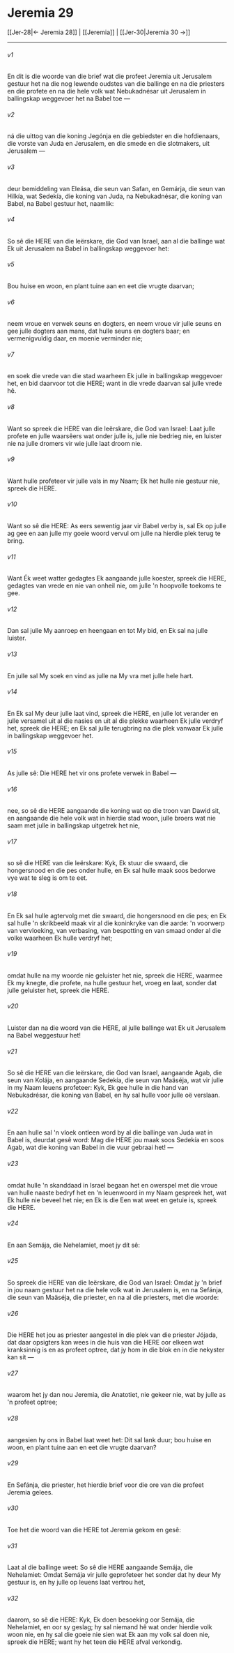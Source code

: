 # Jeremia 29

[[Jer-28|← Jeremia 28]] | [[Jeremia]] | [[Jer-30|Jeremia 30 →]]
***

###### v1
En dit is die woorde van die brief wat die profeet Jeremia uit Jerusalem gestuur het na die nog lewende oudstes van die ballinge en na die priesters en die profete en na die hele volk wat Nebukadnésar uit Jerusalem in ballingskap weggevoer het na Babel toe — 
###### v2
ná die uittog van die koning Jegónja en die gebiedster en die hofdienaars, die vorste van Juda en Jerusalem, en die smede en die slotmakers, uit Jerusalem — 
###### v3
deur bemiddeling van Eleása, die seun van Safan, en Gemárja, die seun van Hilkía, wat Sedekía, die koning van Juda, na Nebukadnésar, die koning van Babel, na Babel gestuur het, naamlik: 
###### v4
So sê die HERE van die leërskare, die God van Israel, aan al die ballinge wat Ek uit Jerusalem na Babel in ballingskap weggevoer het: 
###### v5
Bou huise en woon, en plant tuine aan en eet die vrugte daarvan; 
###### v6
neem vroue en verwek seuns en dogters, en neem vroue vir julle seuns en gee julle dogters aan mans, dat hulle seuns en dogters baar; en vermenigvuldig daar, en moenie verminder nie; 
###### v7
en soek die vrede van die stad waarheen Ek julle in ballingskap weggevoer het, en bid daarvoor tot die HERE; want in die vrede daarvan sal julle vrede hê. 
###### v8
Want so spreek die HERE van die leërskare, die God van Israel: Laat julle profete en julle waarsêers wat onder julle is, julle nie bedrieg nie, en luister nie na julle dromers vir wie julle laat droom nie. 
###### v9
Want hulle profeteer vir julle vals in my Naam; Ek het hulle nie gestuur nie, spreek die HERE. 
###### v10
Want so sê die HERE: As eers sewentig jaar vir Babel verby is, sal Ek op julle ag gee en aan julle my goeie woord vervul om julle na hierdie plek terug te bring. 
###### v11
Want Ék weet watter gedagtes Ek aangaande julle koester, spreek die HERE, gedagtes van vrede en nie van onheil nie, om julle 'n hoopvolle toekoms te gee. 
###### v12
Dan sal julle My aanroep en heengaan en tot My bid, en Ek sal na julle luister. 
###### v13
En julle sal My soek en vind as julle na My vra met julle hele hart. 
###### v14
En Ek sal My deur julle laat vind, spreek die HERE, en julle lot verander en julle versamel uit al die nasies en uit al die plekke waarheen Ek julle verdryf het, spreek die HERE; en Ek sal julle terugbring na die plek vanwaar Ek julle in ballingskap weggevoer het. 
###### v15
As julle sê: Die HERE het vir ons profete verwek in Babel — 
###### v16
nee, so sê die HERE aangaande die koning wat op die troon van Dawid sit, en aangaande die hele volk wat in hierdie stad woon, julle broers wat nie saam met julle in ballingskap uitgetrek het nie, 
###### v17
so sê die HERE van die leërskare: Kyk, Ek stuur die swaard, die hongersnood en die pes onder hulle, en Ek sal hulle maak soos bedorwe vye wat te sleg is om te eet. 
###### v18
En Ek sal hulle agtervolg met die swaard, die hongersnood en die pes; en Ek sal hulle 'n skrikbeeld maak vir al die koninkryke van die aarde: 'n voorwerp van vervloeking, van verbasing, van bespotting en van smaad onder al die volke waarheen Ek hulle verdryf het; 
###### v19
omdat hulle na my woorde nie geluister het nie, spreek die HERE, waarmee Ek my knegte, die profete, na hulle gestuur het, vroeg en laat, sonder dat julle geluister het, spreek die HERE. 
###### v20
Luister dan na die woord van die HERE, al julle ballinge wat Ek uit Jerusalem na Babel weggestuur het! 
###### v21
So sê die HERE van die leërskare, die God van Israel, aangaande Agab, die seun van Kolája, en aangaande Sedekía, die seun van Maäséja, wat vir julle in my Naam leuens profeteer: Kyk, Ek gee hulle in die hand van Nebukadrésar, die koning van Babel, en hy sal hulle voor julle oë verslaan. 
###### v22
En aan hulle sal 'n vloek ontleen word by al die ballinge van Juda wat in Babel is, deurdat gesê word: Mag die HERE jou maak soos Sedekía en soos Agab, wat die koning van Babel in die vuur gebraai het! — 
###### v23
omdat hulle 'n skanddaad in Israel begaan het en owerspel met die vroue van hulle naaste bedryf het en 'n leuenwoord in my Naam gespreek het, wat Ek hulle nie beveel het nie; en Ek is die Een wat weet en getuie is, spreek die HERE. 
###### v24
En aan Semája, die Nehelamiet, moet jy dít sê: 
###### v25
So spreek die HERE van die leërskare, die God van Israel: Omdat jy 'n brief in jou naam gestuur het na die hele volk wat in Jerusalem is, en na Sefánja, die seun van Maäséja, die priester, en na al die priesters, met die woorde: 
###### v26
Die HERE het jou as priester aangestel in die plek van die priester Jójada, dat daar opsigters kan wees in die huis van die HERE oor elkeen wat kranksinnig is en as profeet optree, dat jy hom in die blok en in die nekyster kan sit — 
###### v27
waarom het jy dan nou Jeremia, die Anatotiet, nie gekeer nie, wat by julle as 'n profeet optree; 
###### v28
aangesien hy ons in Babel laat weet het: Dit sal lank duur; bou huise en woon, en plant tuine aan en eet die vrugte daarvan? 
###### v29
En Sefánja, die priester, het hierdie brief voor die ore van die profeet Jeremia gelees. 
###### v30
Toe het die woord van die HERE tot Jeremia gekom en gesê: 
###### v31
Laat al die ballinge weet: So sê die HERE aangaande Semája, die Nehelamiet: Omdat Semája vir julle geprofeteer het sonder dat hy deur My gestuur is, en hy julle op leuens laat vertrou het, 
###### v32
daarom, so sê die HERE: Kyk, Ek doen besoeking oor Semája, die Nehelamiet, en oor sy geslag; hy sal niemand hê wat onder hierdie volk woon nie, en hy sal die goeie nie sien wat Ek aan my volk sal doen nie, spreek die HERE; want hy het teen die HERE afval verkondig. 
